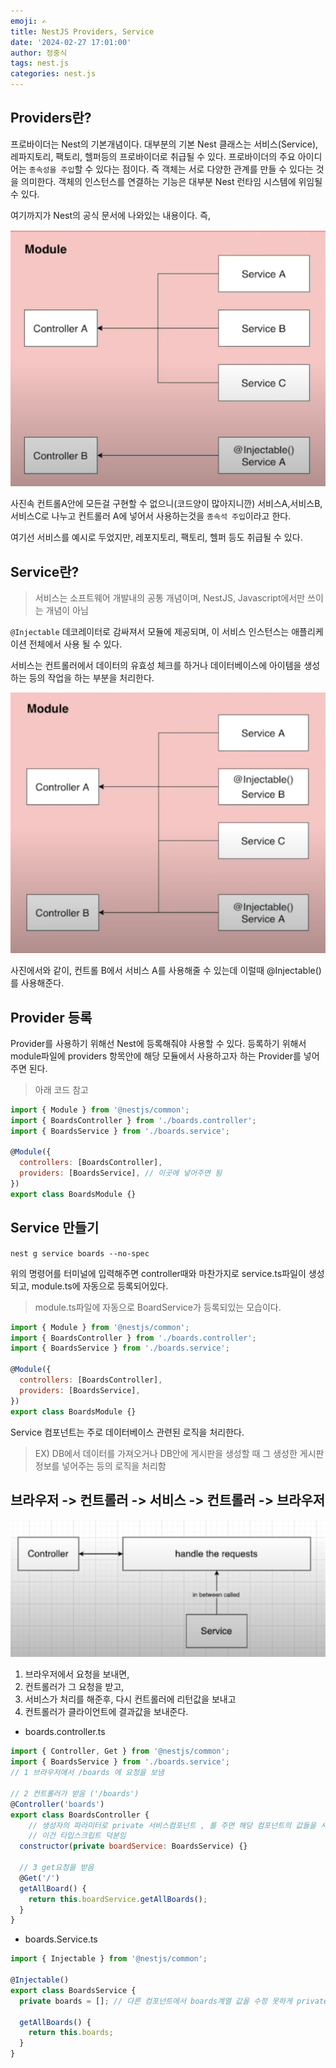 ```yaml
---
emoji: ✍
title: NestJS Providers, Service
date: '2024-02-27 17:01:00'
author: 정중식
tags: nest.js
categories: nest.js
---
```


## Providers란?

프로바이더는 Nest의 기본개념이다.
대부분의 기본 Nest 클래스는 서비스(Service), 레파지토리, 팩토리, 헬퍼등의 프로바이더로 취급될 수 있다.
프로바이더의 주요 아이디어는 `종속성을 주입`할 수 있다는 점이다.
즉 객체는 서로 다양한 관계를 만들 수 있다는 것을 의미한다.
객체의 인스턴스를 연결하는 기능은 대부분 Nest 런타임 시스템에 위임될 수 있다.

여기까지가 Nest의 공식 문서에 나와있는 내용이다.
즉,

<img src='./Provider.png' />

사진속 컨트롤A안에 모든걸 구현할 수 없으니(코드양이 많아지니깐) 서비스A,서비스B,서비스C로 나누고 컨트롤러 A에 넣어서 사용하는것을 `종속석 주입`이라고 한다.

여기선 서비스를 예시로 두었지만, 레포지토리, 팩토리, 헬퍼 등도 취급될 수 있다.

## Service란?

> 서비스는 소프트웨어 개발내의 공통 개념이며, NestJS, Javascript에서만 쓰이는 개념이 아님

`@Injectable` 데코레이터로 감싸져서 모듈에 제공되며, 이 서비스 인스턴스는 애플리케이션 전체에서 사용 될 수 있다.

서비스는 컨트롤러에서 데이터의 유효성 체크를 하거나 데이터베이스에 아이템을 생성하는 등의 작업을 하는 부분을 처리한다.

<img src='./Service.png'/>

사진에서와 같이, 컨트롤 B에서 서비스 A를 사용해줄 수 있는데 이럴때 @Injectable()를 사용해준다.

## Provider 등록

Provider를 사용하기 위해선 Nest에 등록해줘야 사용할 수 있다.
등록하기 위해서 module파일에 providers 항목안에 해당 모듈에서 사용하고자 하는 Provider를 넣어주면 된다.

> 아래 코드 참고

```js
import { Module } from '@nestjs/common';
import { BoardsController } from './boards.controller';
import { BoardsService } from './boards.service';

@Module({
  controllers: [BoardsController],
  providers: [BoardsService], // 이곳에 넣어주면 됨
})
export class BoardsModule {}
```

## Service 만들기

`nest g service boards --no-spec`

위의 명령어를 터미널에 입력해주면 controller때와 마찬가지로 service.ts파일이 생성되고, module.ts에 자동으로 등록되어있다.

> module.ts파일에 자동으로 BoardService가 등록되있는 모습이다.

```js
import { Module } from '@nestjs/common';
import { BoardsController } from './boards.controller';
import { BoardsService } from './boards.service';

@Module({
  controllers: [BoardsController],
  providers: [BoardsService],
})
export class BoardsModule {}
```

Service 컴포넌트는 주로 데이터베이스 관련된 로직을 처리한다.

> EX) DB에서 데이터를 가져오거나 DB안에 게시판을 생성할 때 그 생성한 게시판 정보를 넣어주는 등의 로직을 처리함

## 브라우저 -> 컨트롤러 -> 서비스 -> 컨트롤러 -> 브라우저

<img src='./패턴.png' />

1. 브라우저에서 요청을 보내면,
2. 컨트롤러가 그 요청을 받고,
3. 서비스가 처리를 해준후, 다시 컨트롤러에 리턴값을 보내고
4. 컨트롤러가 클라이언트에 결과값을 보내준다.

- boards.controller.ts

```js
import { Controller, Get } from '@nestjs/common';
import { BoardsService } from './boards.service';
// 1 브라우저에서 /boards 에 요청을 보냄

// 2 컨트롤러가 받음 ('/boards')
@Controller('boards')
export class BoardsController {
    // 생성자의 파라미터로 private 서비스컴포넌트 , 를 주면 해당 컴포넌트의 값들을 사용할 수 있음
    // 이건 타입스크립트 덕분임
  constructor(private boardService: BoardsService) {}

  // 3 get요청을 받음
  @Get('/')
  getAllBoard() {
    return this.boardService.getAllBoards();
  }
}


```

- boards.Service.ts

```js
import { Injectable } from '@nestjs/common';

@Injectable()
export class BoardsService {
  private boards = []; // 다른 컴포넌트에서 boards계열 값을 수정 못하게 private를 사용함

  getAllBoards() {
    return this.boards;
  }
}
```

```toc

```
